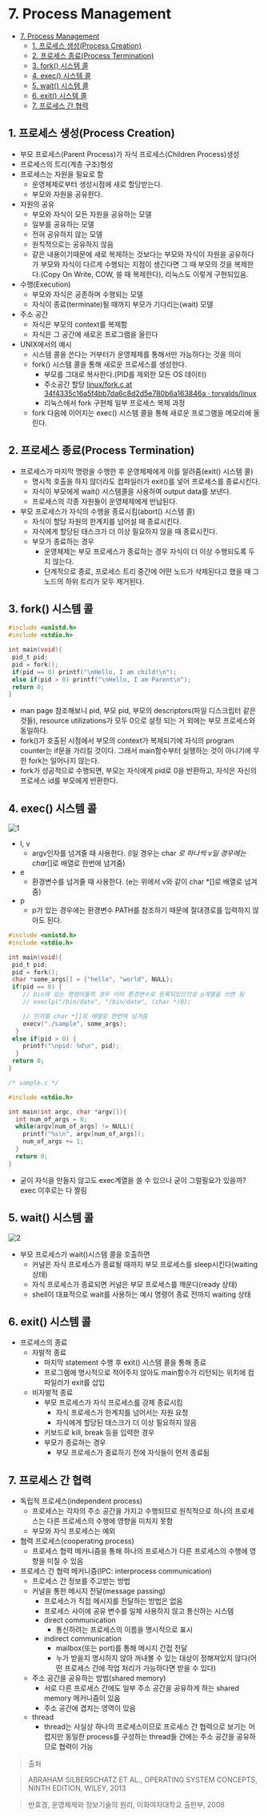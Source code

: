 # 7. Process Management

<!--ts-->

- [7. Process Management](#7-process-management)
  - [1. 프로세스 생성(Process Creation)](#1-프로세스-생성process-creation)
  - [2. 프로세스 종료(Process Termination)](#2-프로세스-종료process-termination)
  - [3. fork() 시스템 콜](#3-fork-시스템-콜)
  - [4. exec() 시스템 콜](#4-exec-시스템-콜)
  - [5. wait() 시스템 콜](#5-wait-시스템-콜)
  - [6. exit() 시스템 콜](#6-exit-시스템-콜)
  - [7. 프로세스 간 협력](#7-프로세스-간-협력)

<!-- Created by https://github.com/ekalinin/github-markdown-toc -->
<!-- Added by: sungminyou, at: 2022년 6월 11일 토요일 15시 35분 09초 KST -->

<!--te-->

## 1. 프로세스 생성(Process Creation)

- 부모 프로세스(Parent Process)가 자식 프로세스(Children Process)생성
- 프로세스의 트리(계층 구조)형성
- 프로세스는 자원을 필요로 함
  - 운영체제로부터 생성시점에 새로 할당받는다.
  - 부모와 자원을 공유한다.
- 자원의 공유
  - 부모와 자식이 모든 자원을 공유하는 모델
  - 일부를 공유하는 모델
  - 전혀 공유하지 않는 모델
  - 원칙적으로는 공유하지 않음
  - 같은 내용이기때문에 새로 복제하는 것보다는 부모와 자식이 자원을 공유하다가 부모와 자식이 다르게 수행되는 지점이 생긴다면 그 때 부모의 것을 복제한다.(Copy On Write, COW, 쓸 때 복제한다), 리눅스도 이렇게 구현되있음.
- 수행(Execution)
  - 부모와 자식은 공존하며 수행되는 모델
  - 자식이 종료(terminate)될 때까지 부모가 기다리는(wait) 모델
- 주소 공간
  - 자식은 부모의 context를 복제함
  - 자식은 그 공간에 새로온 프로그램을 올린다
- UNIX에서의 예시
  - 시스템 콜을 쓴다는 거부터가 운영체제를 통해서만 가능하다는 것을 의미
  - fork() 시스템 콜을 통해 새로운 프로세스를 생성한다.
    - 부모를 그대로 복사한다.(PID를 제외한 모든 OS 데이터)
    - 주소공간 할당
      [linux/fork.c at 34f4335c16a5f4bb7da6c8d2d5e780b6a163846a · torvalds/linux](https://github.com/torvalds/linux/blob/34f4335c16a5f4bb7da6c8d2d5e780b6a163846a/kernel/fork.c#L1975)
    - 리눅스에서 fork 구현체 일부 프로세스 복제 과정
  - fork 다음에 이어지는 exec() 시스템 콜을 통해 새로운 프로그램을 메모리에 올린다.

## 2. 프로세스 종료(Process Termination)

- 프로세스가 마지막 명령을 수행한 후 운영체제에게 이를 알려줌(exit() 시스템 콜)
  - 명시적 호출을 하지 않더라도 컴파일러가 exit()를 넣어 프로세스를 종료시킨다.
  - 자식이 부모에게 wait() 시스템콜을 사용하여 output data를 보낸다.
  - 프로세스의 각종 자원들이 운영체제에게 반납된다.
- 부모 프로세스가 자식의 수행을 종료시킴(abort() 시스템 콜)
  - 자식이 할당 자원의 한계치를 넘어설 때 종료시킨다.
  - 자식에게 할당된 태스크가 더 이상 필요하지 않을 때 종료시킨다.
  - 부모가 종료하는 경우
    - 운영체제는 부모 프로세스가 종료하는 경우 자식이 더 이상 수행되도록 두지 않는다.
    - 단계적으로 종료, 프로세스 트리 중간에 어떤 노드가 삭제된다고 했을 때 그 노드의 하위 트리가 모두 제거된다.

## 3. fork() 시스템 콜

```c
#include <unistd.h>
#include <stdio.h>

int main(void){
 pid_t pid;
 pid = fork();
 if(pid == 0) printf("\nHello, I am child!\n");
 else if(pid > 0) printf("\nHello, I am Parent\n");
 return 0;
}
```

- man page 참조해보니 pid, 부모 pid, 부모의 descriptors(파일 디스크립터 같은 것들), resource utilizations가 모두 0으로 설정 되는 거 외에는 부모 프로세스와 동일하다.
- fork()가 호출된 시점에서 부모의 context가 복제되기에 자식의 program counter는 if문을 가리킬 것이다. 그래서 main함수부터 실행하는 것이 아니기에 무한 fork는 일어나지 않는다.
- fork가 성공적으로 수행되면, 부모는 자식에게 pid로 0을 반환하고, 자식은 자신의 프로세스 id를 부모에게 반환한다.

## 4. exec() 시스템 콜

![1](https://user-images.githubusercontent.com/48282185/172799070-0fc41eb1-e233-4128-ba05-36cad68652ac.jpeg)

- l, v
  - argv인자를 넘겨줄 때 사용한다. (l일 경우는 char _로 하나씩 v일 경우에는 char_[]로 배열로 한번에 넘겨줌)
- e
  - 환경변수를 넘겨줄 때 사용한다. (e는 위에서 v와 같이 char \*[]로 배열로 넘겨줌)
- p
  - p가 있는 경우에는 환경변수 PATH를 참조하기 때문에 절대경로를 입력하지 않아도 된다.

```c
#include <unistd.h>
#include <stdio.h>

int main(void){
 pid_t pid;
 pid = fork();
 char *some_args[] = {"hello", "world", NULL};
 if(pid == 0) {
    // bin에 있는 명령어들의 경우 이미 환경변수로 등록되있으므로 p계열을 쓰면 됨
    // execlp("/bin/date", "/bin/date", (char *)0);

    // 인자를 char *[]로 배열로 한번에 넘겨줌
    execv("./sample", some_args);
  }
 else if(pid > 0) {
    printf("\npid: %d\n", pid);
  }
 return 0;
}
```

```c
/* sample.c */

#include <stdio.h>

int main(int argc, char *argv[]){
  int num_of_args = 0;
  while(argv[num_of_args] != NULL){
    printf("%s\n", argv[num_of_args]);
    num_of_args += 1;
  }
  return 0;
}
```

- 굳이 자식을 만들지 않고도 exec계열을 쓸 수 있으나 굳이 그럴필요가 있을까? exec 이후로는 다 짤림

## 5. wait() 시스템 콜

![2](https://user-images.githubusercontent.com/48282185/172799095-d0c399b5-653a-4b80-8053-9cc6affb38e3.png)

- 부모 프로세스가 wait()시스템 콜을 호출하면
  - 커널은 자식 프로세스가 종료될 때까지 부모 프로세스를 sleep시킨다(waiting 상태)
  - 자식 프로세스가 종료되면 커널은 부모 프로세스를 깨운다(ready 상태)
  - shell이 대표적으로 wait를 사용하는 예시 명령어 종료 전까지 waiting 상태

## 6. exit() 시스템 콜

- 프로세스의 종료
  - 자발적 종료
    - 마지막 statement 수행 후 exit() 시스템 콜을 통해 종료
    - 프로그램에 명시적으로 적어주지 않아도 main함수가 리턴되는 위치에 컴파일러가 exit를 삽입
  - 비자발적 종료
    - 부모 프로세스가 자식 프로세스를 강제 종료시킴
      - 자식 프로세스가 한계치를 넘어서는 자원 요청
      - 자식에게 할당된 태스크가 더 이상 필요하지 않음
    - 키보드로 kill, break 등을 입력한 경우
    - 부모가 종료하는 경우
      - 부모 프로세스가 종료하기 전에 자식들이 먼저 종료됨

## 7. 프로세스 간 협력

- 독립적 프로세스(independent process)
  - 프로세스는 각자의 주소 공간을 가지고 수행되므로 원칙적으로 하나의 프로세스는 다른 프로세스의 수행에 영향을 미치지 못함
  - 부모와 자식 프로세스는 예외
- 협력 프로세스(cooperating process)
  - 프로세스 협력 메커니즘을 통해 하나의 프로세스가 다른 프로세스의 수행에 영향을 미칠 수 있음
- 프로세스 간 협력 메커니즘(IPC: interprocess communication)
  - 프로세스 간 정보를 주고받는 방법
  - 커널을 통한 메시지 전달(message passing)
    - 프로세스가 직접 메시지를 전달하는 방법은 없음
    - 프로세스 사이에 공유 변수를 일체 사용하지 않고 통신하는 시스템
    - direct communication
      - 통신하려는 프로세스의 이름을 명시적으로 표시
    - indirect communication
      - mailbox(또는 port)를 통해 메시지 간접 전달
      - 누가 받을지 명시하지 않아 꺼내볼 수 있는 대상이 정해져있지 않다(어떤 프로세스 간에 작업 처리가 가능하다면 받을 수 있다)
  - 주소 공간을 공유하는 방법(shared memory)
    - 서로 다른 프로세스 간에도 일부 주소 공간을 공유하게 하는 shared memory 메커니즘이 있음
    - 주소 공간에 겹치는 영역이 있음
  - thread
    - thread는 사실상 하나의 프로세스이므로 프로세스 간 협력으로 보기는 어렵지만 동일한 process를 구성하는 thread들 간에는 주소 공간을 공유하므로 협력이 가능

> 출처

> ABRAHAM SILBERSCHATZ ET AL., OPERATING SYSTEM CONCEPTS, NINTH EDITION, WILEY, 2013

> 반효경, 운영체제와 정보기술의 원리, 이화여자대학교 출판부, 2008
